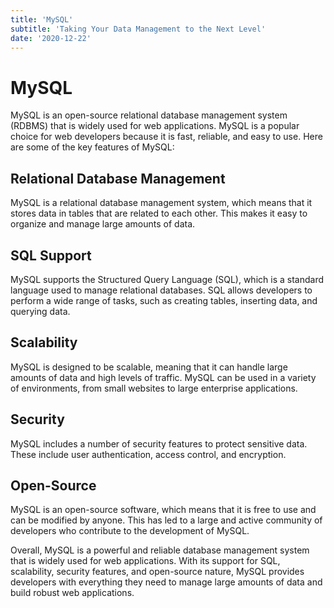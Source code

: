 ```yaml
---
title: 'MySQL'
subtitle: 'Taking Your Data Management to the Next Level'
date: '2020-12-22'
---
```


# MySQL

MySQL is an open-source relational database management system (RDBMS) that is widely used for web applications. MySQL is a popular choice for web developers because it is fast, reliable, and easy to use. Here are some of the key features of MySQL:

## Relational Database Management

MySQL is a relational database management system, which means that it stores data in tables that are related to each other. This makes it easy to organize and manage large amounts of data.

## SQL Support

MySQL supports the Structured Query Language (SQL), which is a standard language used to manage relational databases. SQL allows developers to perform a wide range of tasks, such as creating tables, inserting data, and querying data.

## Scalability

MySQL is designed to be scalable, meaning that it can handle large amounts of data and high levels of traffic. MySQL can be used in a variety of environments, from small websites to large enterprise applications.

## Security

MySQL includes a number of security features to protect sensitive data. These include user authentication, access control, and encryption.

## Open-Source

MySQL is an open-source software, which means that it is free to use and can be modified by anyone. This has led to a large and active community of developers who contribute to the development of MySQL.

Overall, MySQL is a powerful and reliable database management system that is widely used for web applications. With its support for SQL, scalability, security features, and open-source nature, MySQL provides developers with everything they need to manage large amounts of data and build robust web applications.

